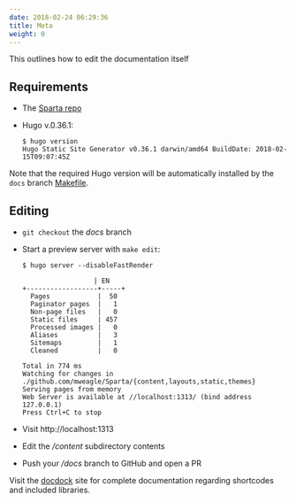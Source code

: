 ```yaml
---
date: 2018-02-24 06:29:36
title: Meta
weight: 0
---
```


This outlines how to edit the documentation itself

## Requirements

  * The [Sparta repo](https://github.com/mweagle/Sparta)
  * Hugo v.0.36.1:

    ```
    $ hugo version
    Hugo Static Site Generator v0.36.1 darwin/amd64 BuildDate: 2018-02-15T09:07:45Z
    ```

Note that the required Hugo version will be automatically installed by the `docs` branch [Makefile](https://github.com/mweagle/Sparta/blob/docs/Makefile).

## Editing

  * `git checkout` the _docs_ branch
  * Start a preview server with `make edit`:
    ```
    $ hugo server --disableFastRender

                      | EN
    +------------------+-----+
      Pages            |  50
      Paginator pages  |   1
      Non-page files   |   0
      Static files     | 457
      Processed images |   0
      Aliases          |   3
      Sitemaps         |   1
      Cleaned          |   0

    Total in 774 ms
    Watching for changes in ./github.com/mweagle/Sparta/{content,layouts,static,themes}
    Serving pages from memory
    Web Server is available at //localhost:1313/ (bind address 127.0.0.1)
    Press Ctrl+C to stop
    ```

  * Visit http://localhost:1313
  * Edit the _/content_ subdirectory contents
  * Push your _/docs_ branch to GitHub and open a PR

Visit the [docdock](http://docdock.netlify.com/) site for complete documentation regarding shortcodes and included libraries.
